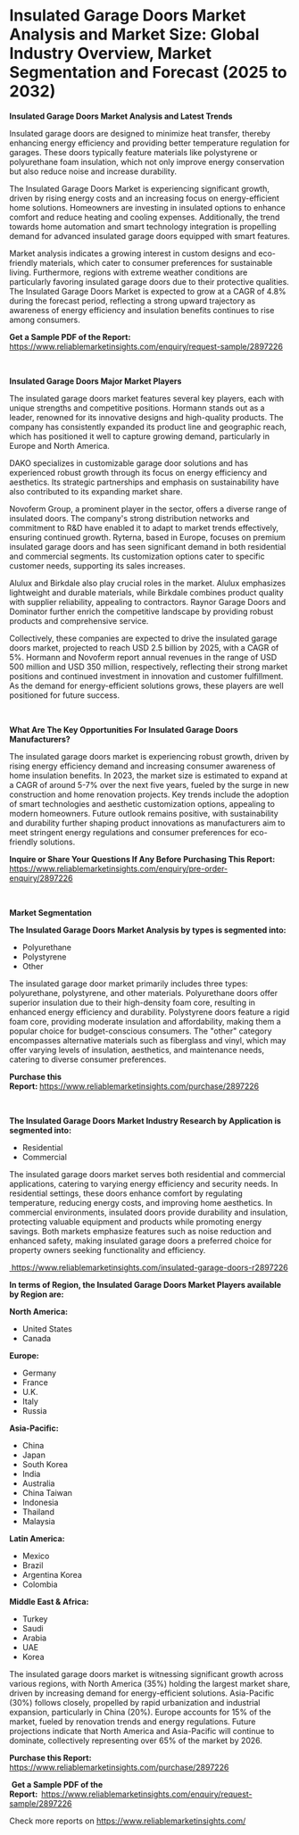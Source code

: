 <p><h1>Insulated Garage Doors Market Analysis and Market Size: Global Industry Overview, Market Segmentation and Forecast (2025 to 2032)</h1></p><p><strong>Insulated Garage Doors Market Analysis and Latest Trends</strong></p>
<p><p>Insulated garage doors are designed to minimize heat transfer, thereby enhancing energy efficiency and providing better temperature regulation for garages. These doors typically feature materials like polystyrene or polyurethane foam insulation, which not only improve energy conservation but also reduce noise and increase durability. </p><p>The Insulated Garage Doors Market is experiencing significant growth, driven by rising energy costs and an increasing focus on energy-efficient home solutions. Homeowners are investing in insulated options to enhance comfort and reduce heating and cooling expenses. Additionally, the trend towards home automation and smart technology integration is propelling demand for advanced insulated garage doors equipped with smart features.</p><p>Market analysis indicates a growing interest in custom designs and eco-friendly materials, which cater to consumer preferences for sustainable living. Furthermore, regions with extreme weather conditions are particularly favoring insulated garage doors due to their protective qualities. The Insulated Garage Doors Market is expected to grow at a CAGR of 4.8% during the forecast period, reflecting a strong upward trajectory as awareness of energy efficiency and insulation benefits continues to rise among consumers.</p></p>
<p><strong>Get a Sample PDF of the Report:&nbsp;</strong> <a href="https://www.reliablemarketinsights.com/enquiry/request-sample/2897226?utm_campaign=2938&utm_medium=2&utm_source=Github&utm_content=ia&utm_term=15032025&utm_id=insulated-garage-doors">https://www.reliablemarketinsights.com/enquiry/request-sample/2897226</a></p>
<p>&nbsp;</p>
<p><strong>Insulated Garage Doors Major Market Players</strong></p>
<p><p>The insulated garage doors market features several key players, each with unique strengths and competitive positions. Hormann stands out as a leader, renowned for its innovative designs and high-quality products. The company has consistently expanded its product line and geographic reach, which has positioned it well to capture growing demand, particularly in Europe and North America.</p><p>DAKO specializes in customizable garage door solutions and has experienced robust growth through its focus on energy efficiency and aesthetics. Its strategic partnerships and emphasis on sustainability have also contributed to its expanding market share.</p><p>Novoferm Group, a prominent player in the sector, offers a diverse range of insulated doors. The company's strong distribution networks and commitment to R&D have enabled it to adapt to market trends effectively, ensuring continued growth. Ryterna, based in Europe, focuses on premium insulated garage doors and has seen significant demand in both residential and commercial segments. Its customization options cater to specific customer needs, supporting its sales increases.</p><p>Alulux and Birkdale also play crucial roles in the market. Alulux emphasizes lightweight and durable materials, while Birkdale combines product quality with supplier reliability, appealing to contractors. Raynor Garage Doors and Dominator further enrich the competitive landscape by providing robust products and comprehensive service.</p><p>Collectively, these companies are expected to drive the insulated garage doors market, projected to reach USD 2.5 billion by 2025, with a CAGR of 5%. Hormann and Novoferm report annual revenues in the range of USD 500 million and USD 350 million, respectively, reflecting their strong market positions and continued investment in innovation and customer fulfillment. As the demand for energy-efficient solutions grows, these players are well positioned for future success.</p></p>
<p>&nbsp;</p>
<p><strong>What Are The Key Opportunities For Insulated Garage Doors Manufacturers?</strong></p>
<p><p>The insulated garage doors market is experiencing robust growth, driven by rising energy efficiency demand and increasing consumer awareness of home insulation benefits. In 2023, the market size is estimated to expand at a CAGR of around 5-7% over the next five years, fueled by the surge in new construction and home renovation projects. Key trends include the adoption of smart technologies and aesthetic customization options, appealing to modern homeowners. Future outlook remains positive, with sustainability and durability further shaping product innovations as manufacturers aim to meet stringent energy regulations and consumer preferences for eco-friendly solutions.</p></p>
<p><strong>Inquire or Share Your Questions If Any Before Purchasing This Report:</strong> <a href="https://www.reliablemarketinsights.com/enquiry/pre-order-enquiry/2897226?utm_campaign=2938&utm_medium=2&utm_source=Github&utm_content=ia&utm_term=15032025&utm_id=insulated-garage-doors">https://www.reliablemarketinsights.com/enquiry/pre-order-enquiry/2897226</a></p>
<p>&nbsp;</p>
<p><strong>Market Segmentation</strong></p>
<p><strong>The Insulated Garage Doors Market Analysis by types is segmented into:</strong></p>
<p><ul><li>Polyurethane</li><li>Polystyrene</li><li>Other</li></ul></p>
<p><p>The insulated garage door market primarily includes three types: polyurethane, polystyrene, and other materials. Polyurethane doors offer superior insulation due to their high-density foam core, resulting in enhanced energy efficiency and durability. Polystyrene doors feature a rigid foam core, providing moderate insulation and affordability, making them a popular choice for budget-conscious consumers. The "other" category encompasses alternative materials such as fiberglass and vinyl, which may offer varying levels of insulation, aesthetics, and maintenance needs, catering to diverse consumer preferences.</p></p>
<p><strong>Purchase this Report:&nbsp;</strong><a href="https://www.reliablemarketinsights.com/purchase/2897226?utm_campaign=2938&utm_medium=2&utm_source=Github&utm_content=ia&utm_term=15032025&utm_id=insulated-garage-doors">https://www.reliablemarketinsights.com/purchase/2897226</a></p>
<p>&nbsp;</p>
<p><strong>The Insulated Garage Doors Market Industry Research by Application is segmented into:</strong></p>
<p><ul><li>Residential</li><li>Commercial</li></ul></p>
<p><p>The insulated garage doors market serves both residential and commercial applications, catering to varying energy efficiency and security needs. In residential settings, these doors enhance comfort by regulating temperature, reducing energy costs, and improving home aesthetics. In commercial environments, insulated doors provide durability and insulation, protecting valuable equipment and products while promoting energy savings. Both markets emphasize features such as noise reduction and enhanced safety, making insulated garage doors a preferred choice for property owners seeking functionality and efficiency.</p></p>
<p><a href="https://www.reliablemarketinsights.com/insulated-garage-doors-r2897226?utm_campaign=2938&utm_medium=2&utm_source=Github&utm_content=ia&utm_term=15032025&utm_id=insulated-garage-doors">&nbsp;https://www.reliablemarketinsights.com/insulated-garage-doors-r2897226</a></p>
<p><strong>In terms of Region, the Insulated Garage Doors Market Players available by Region are:</strong></p>
<p>
    <p> <strong> North America: </strong>
        <ul>
            <li>United States</li>
            <li>Canada</li>
        </ul>
        </p> 
    <p> <strong> Europe: </strong>
        <ul>
            <li>Germany</li>
            <li>France</li>
            <li>U.K.</li>
            <li>Italy</li>
            <li>Russia</li>
        </ul>
        </p> 
    <p> <strong> Asia-Pacific: </strong>
        <ul>
            <li>China</li>
            <li>Japan</li>
            <li>South Korea</li>
            <li>India</li>
            <li>Australia</li>
            <li>China Taiwan</li>
            <li>Indonesia</li>
            <li>Thailand</li>
            <li>Malaysia</li>
        </ul>
        </p> 
    <p> <strong> Latin America: </strong>
        <ul>
            <li>Mexico</li>
            <li>Brazil</li>
            <li>Argentina Korea</li>
            <li>Colombia</li>
        </ul>
        </p> 
    <p> <strong> Middle East & Africa: </strong>
        <ul>
            <li>Turkey</li>
            <li>Saudi</li>
            <li>Arabia</li>
            <li>UAE</li>
            <li>Korea</li>
        </ul>
    </p>
    </p>
<p><p>The insulated garage doors market is witnessing significant growth across various regions, with North America (35%) holding the largest market share, driven by increasing demand for energy-efficient solutions. Asia-Pacific (30%) follows closely, propelled by rapid urbanization and industrial expansion, particularly in China (20%). Europe accounts for 15% of the market, fueled by renovation trends and energy regulations. Future projections indicate that North America and Asia-Pacific will continue to dominate, collectively representing over 65% of the market by 2026.</p></p>
<p><strong>Purchase this Report: </strong><a href="https://www.reliablemarketinsights.com/purchase/2897226?utm_campaign=2938&utm_medium=2&utm_source=Github&utm_content=ia&utm_term=15032025&utm_id=insulated-garage-doors">https://www.reliablemarketinsights.com/purchase/2897226</a></p>
<p>&nbsp;<strong>Get a Sample PDF of the Report:&nbsp;&nbsp;</strong><a href="https://www.reliablemarketinsights.com/enquiry/request-sample/2897226?utm_campaign=2938&utm_medium=2&utm_source=Github&utm_content=ia&utm_term=15032025&utm_id=insulated-garage-doors">https://www.reliablemarketinsights.com/enquiry/request-sample/2897226</a></p>
<p><strong></strong></p>
<p>Check more reports on <a href="https://www.reliablemarketinsights.com/?utm_campaign=2938&utm_medium=2&utm_source=Github&utm_content=ia&utm_term=15032025&utm_id=insulated-garage-doors">https://www.reliablemarketinsights.com/</a></p>